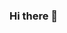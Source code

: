 ### Hi there 👋

<!--
En este repositorio he tratado la manera de poder poner en practica todo lo que hemos visto en el ultimo mes, se me ha sido un poco dificil poder entregar un diseno 100 bonito pero espero que cumpla con los requisitos

para el header ocupe un menu totalmente responsive con css en el cual trate la manera de que se tuviera selectores al momento de seleccionar un item del menu 
se implemento de igual manera el jumbotron para renotar un poco la informacion del sitio 
luego agregue unas cards con diseno responsive como blog para que el visitante pueda tener mas informacion
luego agregue una galeria de imagenes pero quise poner un modal para que cuando se de cliq se abra la imagen pero no logre hacer que esto funcionara agradeceria mucho los comentarios con esta seccion
trate de utilizar js con mi header para el responsive el cual espero que funcione

por ultimo agregue un pequeno footer con la informacion necesaria de mi pagina ocupando bootstrap
 main
-->

